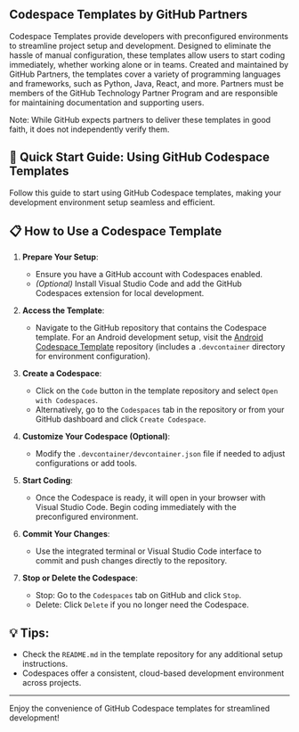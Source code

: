## Codespace Templates by GitHub Partners

Codespace Templates provide developers with preconfigured environments to streamline project setup and development. Designed to eliminate the hassle of manual configuration, these templates allow users to start coding immediately, whether working alone or in teams. Created and maintained by GitHub Partners, the templates cover a variety of programming languages and frameworks, such as Python, Java, React, and more. Partners must be members of the GitHub Technology Partner Program and are responsible for maintaining documentation and supporting users.

Note: While GitHub expects partners to deliver these templates in good faith, it does not independently verify them.

## 🚀 Quick Start Guide: Using GitHub Codespace Templates

Follow this guide to start using GitHub Codespace templates, making your development environment setup seamless and efficient.

## 📋 How to Use a Codespace Template

1. **Prepare Your Setup**:
   - Ensure you have a GitHub account with Codespaces enabled.
   - *(Optional)* Install Visual Studio Code and add the GitHub Codespaces extension for local development.

2. **Access the Template**:
   - Navigate to the GitHub repository that contains the Codespace template. For an Android development setup, visit the [Android Codespace Template](https://github.com/github-technology-partners/template-android) repository (includes a `.devcontainer` directory for environment configuration).

3. **Create a Codespace**:
   - Click on the `Code` button in the template repository and select `Open with Codespaces`.
   - Alternatively, go to the `Codespaces` tab in the repository or from your GitHub dashboard and click `Create Codespace`.

4. **Customize Your Codespace (Optional)**:
   - Modify the `.devcontainer/devcontainer.json` file if needed to adjust configurations or add tools.

5. **Start Coding**:
   - Once the Codespace is ready, it will open in your browser with Visual Studio Code. Begin coding immediately with the preconfigured environment.

6. **Commit Your Changes**:
   - Use the integrated terminal or Visual Studio Code interface to commit and push changes directly to the repository.

7. **Stop or Delete the Codespace**:
   - Stop: Go to the `Codespaces` tab on GitHub and click `Stop`.
   - Delete: Click `Delete` if you no longer need the Codespace.

## 💡 Tips:
- Check the `README.md` in the template repository for any additional setup instructions.
- Codespaces offer a consistent, cloud-based development environment across projects.

---

Enjoy the convenience of GitHub Codespace templates for streamlined development!
